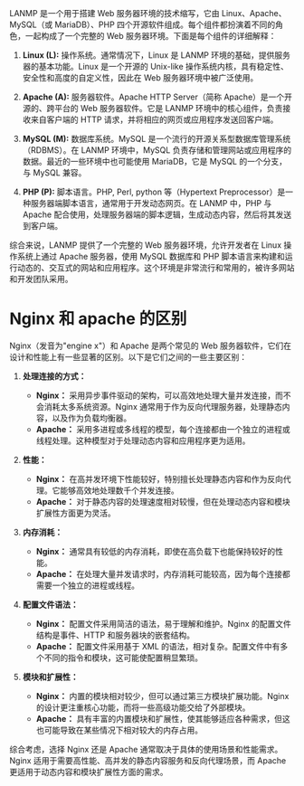 LANMP 是一个用于搭建 Web 服务器环境的技术缩写，它由 Linux、Apache、MySQL（或 MariaDB）、PHP 四个开源软件组成。每个组件都扮演着不同的角色，一起构成了一个完整的 Web 服务器环境。下面是每个组件的详细解释：

1. **Linux (L):** 操作系统。通常情况下，Linux 是 LANMP 环境的基础，提供服务器的基本功能。Linux 是一个开源的 Unix-like 操作系统内核，具有稳定性、安全性和高度的自定义性，因此在 Web 服务器环境中被广泛使用。

2. **Apache (A):** 服务器软件。Apache HTTP Server（简称 Apache）是一个开源的、跨平台的 Web 服务器软件。它是 LANMP 环境中的核心组件，负责接收来自客户端的 HTTP 请求，并将相应的网页或应用程序发送回客户端。

3. **MySQL (M):** 数据库系统。MySQL 是一个流行的开源关系型数据库管理系统（RDBMS）。在 LANMP 环境中，MySQL 负责存储和管理网站或应用程序的数据。最近的一些环境中也可能使用 MariaDB，它是 MySQL 的一个分支，与 MySQL 兼容。

4. **PHP (P):** 脚本语言。PHP, Perl, python 等（Hypertext Preprocessor）是一种服务器端脚本语言，通常用于开发动态网页。在 LANMP 中，PHP 与 Apache 配合使用，处理服务器端的脚本逻辑，生成动态内容，然后将其发送到客户端。

综合来说，LANMP 提供了一个完整的 Web 服务器环境，允许开发者在 Linux 操作系统上通过 Apache 服务器，使用 MySQL 数据库和 PHP 脚本语言来构建和运行动态的、交互式的网站和应用程序。这个环境是非常流行和常用的，被许多网站和开发团队采用。

# Nginx 和 apache 的区别

Nginx（发音为"engine x"）和 Apache 是两个常见的 Web 服务器软件，它们在设计和性能上有一些显著的区别。以下是它们之间的一些主要区别：

1. **处理连接的方式：**
   - **Nginx：** 采用异步事件驱动的架构，可以高效地处理大量并发连接，而不会消耗太多系统资源。Nginx 通常用于作为反向代理服务器，处理静态内容，以及作为负载均衡器。
   - **Apache：** 采用多进程或多线程的模型，每个连接都由一个独立的进程或线程处理。这种模型对于处理动态内容和应用程序更为适用。

2. **性能：**
   - **Nginx：** 在高并发环境下性能较好，特别擅长处理静态内容和作为反向代理。它能够高效地处理数千个并发连接。
   - **Apache：** 对于静态内容的处理速度相对较慢，但在处理动态内容和模块扩展性方面更为灵活。

3. **内存消耗：**
   - **Nginx：** 通常具有较低的内存消耗，即使在高负载下也能保持较好的性能。
   - **Apache：** 在处理大量并发请求时，内存消耗可能较高，因为每个连接都需要一个独立的进程或线程。

4. **配置文件语法：**
   - **Nginx：** 配置文件采用简洁的语法，易于理解和维护。Nginx 的配置文件结构是事件、HTTP 和服务器块的嵌套结构。
   - **Apache：** 配置文件采用基于 XML 的语法，相对复杂。配置文件中有多个不同的指令和模块，这可能使配置稍显繁琐。

5. **模块和扩展性：**
   - **Nginx：** 内置的模块相对较少，但可以通过第三方模块扩展功能。Nginx 的设计更注重核心功能，而将一些高级功能交给了外部模块。
   - **Apache：** 具有丰富的内置模块和扩展性，使其能够适应各种需求，但这也可能导致在某些情况下相对较大的内存占用。

综合考虑，选择 Nginx 还是 Apache 通常取决于具体的使用场景和性能需求。 Nginx 适用于需要高性能、高并发的静态内容服务和反向代理场景，而 Apache 更适用于动态内容和模块扩展性方面的需求。